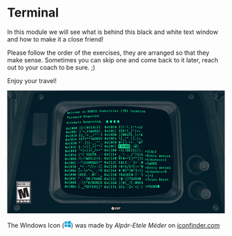 # Terminal

In this module we will see what is behind this black and white text window and how to make it a close friend!

Please follow the order of the exercises, they are arranged so that they make sense. Sometimes you can skip one and come back to it later, reach out to your coach to be sure. ;)

Enjoy your travel!

![Terminal (GIF)](./assets/terminal.gif)

The Windows Icon (![Windows icon](./assets/win_icon.png)) was made by _Alpár-Etele Méder_ on [iconfinder.com](iconfinder.com)
